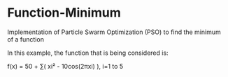 # Function-Minimum
Implementation of Particle Swarm Optimization (PSO) to find the minimum of a function

In this example, the function that is being considered is:

f(x) = 50 + ∑( xi² - 10cos(2πxi) ), i=1 to 5
